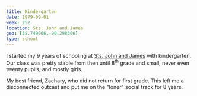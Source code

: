 ```yaml
---
title: Kindergarten
date: 1979-09-01
week: 252
location: Sts. John and James
geo: [38.749066,-90.298306]
type: school
---
```


I started my 9 years of schooling at [Sts. John and James](https://www.pinterest.com/pin/520236194428927724/) with kindergarten. Our class was pretty stable from then until 8<sup>th</sup> grade and small, never even twenty pupils, and mostly girls.

My best friend, Zachary, who did not return for first grade. This left me a disconnected outcast and put me on the "loner" social track for 8 years.
